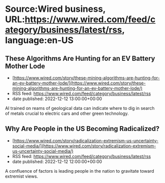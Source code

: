 # Source:Wired business, URL:https://www.wired.com/feed/category/business/latest/rss, language:en-US

## These Algorithms Are Hunting for an EV Battery Mother Lode
 - [https://www.wired.com/story/these-mining-algorithms-are-hunting-for-an-ev-battery-mother-lode/](https://www.wired.com/story/these-mining-algorithms-are-hunting-for-an-ev-battery-mother-lode/)
 - RSS feed: https://www.wired.com/feed/category/business/latest/rss
 - date published: 2022-12-12 13:00:00+00:00

AI trained on reams of geological data can indicate where to dig in search of metals crucial to electric cars and other green technology.

## Why Are People in the US Becoming Radicalized?
 - [https://www.wired.com/story/radicalization-extremism-us-uncertainty-social-media/](https://www.wired.com/story/radicalization-extremism-us-uncertainty-social-media/)
 - RSS feed: https://www.wired.com/feed/category/business/latest/rss
 - date published: 2022-12-12 12:00:00+00:00

A confluence of factors is leading people in the nation to gravitate toward extremist views.

